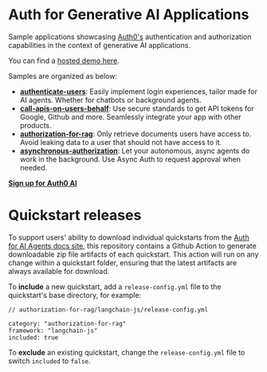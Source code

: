 # Auth for Generative AI Applications

Sample applications showcasing [Auth0's](https://www.auth0.ai/) authentication and authorization capabilities in the context of generative AI applications.

You can find a [hosted demo here](https://demo.auth0.ai/).

Samples are organized as below:

- [**authenticate-users**](https://auth0.com/ai/docs/user-authentication): Easily implement login experiences, tailor made for AI agents. Whether for chatbots or background agents.
- [**call-apis-on-users-behalf**](https://auth0.com/ai/docs/call-others-apis-on-users-behalf): Use secure standards to get API tokens for Google, Github and more. Seamlessly integrate your app with other products.
- [**authorization-for-rag**](https://auth0.com/ai/docs/authorization-for-rag): Only retrieve documents users have access to. Avoid leaking data to a user that should not have access to it.
- [**asynchronous-authorization**](https://auth0.com/ai/docs/async-authorization): Let your autonomous, async agents do work in the background. Use Async Auth to request approval when needed.

[**Sign up for Auth0 AI**](https://auth0.com/signup?onboard_app=genai&ocid=7014z000001NyoxAAC-aPA4z0000008OZeGAM)

# Quickstart releases

To support users' ability to download individual quickstarts from the [Auth for AI Agents docs site](https://auth0.com/ai/docs), this repository contains a Github Action to generate downloadable zip file artifacts of each quickstart. This action will run on any change within a quickstart folder, ensuring that the latest artifacts are always available for download.

To **include** a new quickstart, add a `release-config.yml` file to the quickstart's base directory, for example:

```
// authorization-for-rag/langchain-js/release-config.yml

category: "authorization-for-rag"
framework: "langchain-js"
included: true
```

To **exclude** an existing quickstart, change the `release-config.yml` file to switch `included` to `false`.